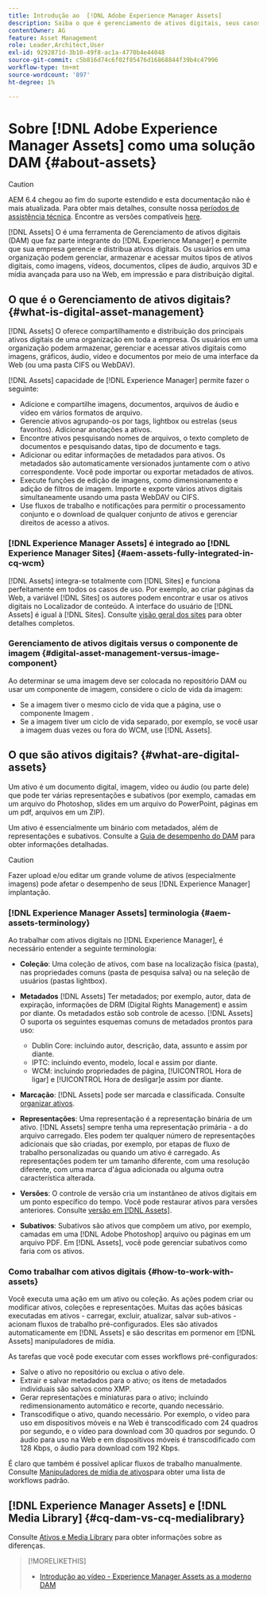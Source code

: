 ```yaml
---
title: Introdução ao  [!DNL Adobe Experience Manager Assets]
description: Saiba o que é gerenciamento de ativos digitais, seus casos de uso e [!DNL Adobe Experience Manager Asset] oferta.
contentOwner: AG
feature: Asset Management
role: Leader,Architect,User
exl-id: 9292871d-3b10-49f8-ac1a-4770b4e44048
source-git-commit: c5b816d74c6f02f85476d16868844f39b4c47996
workflow-type: tm+mt
source-wordcount: '897'
ht-degree: 1%

---
```


# Sobre [!DNL Adobe Experience Manager Assets] como uma solução DAM {#about-assets}

>[!CAUTION]
>
>AEM 6.4 chegou ao fim do suporte estendido e esta documentação não é mais atualizada. Para obter mais detalhes, consulte nossa [períodos de assistência técnica](https://helpx.adobe.com/br/support/programs/eol-matrix.html). Encontre as versões compatíveis [here](https://experienceleague.adobe.com/docs/).

[!DNL Assets] O é uma ferramenta de Gerenciamento de ativos digitais (DAM) que faz parte integrante do [!DNL Experience Manager] e permite que sua empresa gerencie e distribua ativos digitais. Os usuários em uma organização podem gerenciar, armazenar e acessar muitos tipos de ativos digitais, como imagens, vídeos, documentos, clipes de áudio, arquivos 3D e mídia avançada para uso na Web, em impressão e para distribuição digital.

## O que é o Gerenciamento de ativos digitais? {#what-is-digital-asset-management}

[!DNL Assets] O oferece compartilhamento e distribuição dos principais ativos digitais de uma organização em toda a empresa. Os usuários em uma organização podem armazenar, gerenciar e acessar ativos digitais como imagens, gráficos, áudio, vídeo e documentos por meio de uma interface da Web (ou uma pasta CIFS ou WebDAV).

[!DNL Assets] capacidade de [!DNL Experience Manager] permite fazer o seguinte:

* Adicione e compartilhe imagens, documentos, arquivos de áudio e vídeo em vários formatos de arquivo.
* Gerencie ativos agrupando-os por tags, lightbox ou estrelas (seus favoritos). Adicionar anotações a ativos.
* Encontre ativos pesquisando nomes de arquivos, o texto completo de documentos e pesquisando datas, tipo de documento e tags.
* Adicionar ou editar informações de metadados para ativos. Os metadados são automaticamente versionados juntamente com o ativo correspondente. Você pode importar ou exportar metadados de ativos.
* Execute funções de edição de imagens, como dimensionamento e adição de filtros de imagem. Importe e exporte vários ativos digitais simultaneamente usando uma pasta WebDAV ou CIFS.
* Use fluxos de trabalho e notificações para permitir o processamento conjunto e o download de qualquer conjunto de ativos e gerenciar direitos de acesso a ativos.

### [!DNL Experience Manager Assets] é integrado ao [!DNL Experience Manager Sites] {#aem-assets-fully-integrated-in-cq-wcm}

[!DNL Assets] integra-se totalmente com [!DNL Sites] e funciona perfeitamente em todos os casos de uso. Por exemplo, ao criar páginas da Web, a variável [!DNL Sites] os autores podem encontrar e usar os ativos digitais no Localizador de conteúdo. A interface do usuário de [!DNL Assets] é igual à [!DNL Sites]. Consulte [visão geral dos sites](/help/sites-authoring/qg-page-authoring.md) para obter detalhes completos.

<!-- TBD: Update image for branding 

![screen_shot_2012-04-17at15946pm](assets/screen_shot_2012-04-17at15946pm.png) ![screen_shot_2012-04-17at20100pm](assets/screen_shot_2012-04-17at20100pm.png)

Assets managed within [!DNL Experience Manager] DAM can then be accessed via the content finder of WCM:

![screen_shot_2012-04-17at20214pm](assets/screen_shot_2012-04-17at20214pm.png) -->

### Gerenciamento de ativos digitais versus o componente de imagem {#digital-asset-management-versus-image-component}

Ao determinar se uma imagem deve ser colocada no repositório DAM ou usar um componente de imagem, considere o ciclo de vida da imagem:

* Se a imagem tiver o mesmo ciclo de vida que a página, use o componente Imagem .
* Se a imagem tiver um ciclo de vida separado, por exemplo, se você usar a imagem duas vezes ou fora do WCM, use [!DNL Assets].

## O que são ativos digitais? {#what-are-digital-assets}

Um ativo é um documento digital, imagem, vídeo ou áudio (ou parte dele) que pode ter várias representações e subativos (por exemplo, camadas em um arquivo do Photoshop, slides em um arquivo do PowerPoint, páginas em um pdf, arquivos em um ZIP).

Um ativo é essencialmente um binário com metadados, além de representações e subativos. Consulte a [Guia de desempenho do DAM](https://experienceleague.adobe.com/docs/experience-manager-64/assets/administer/performance-tuning-guidelines.html) para obter informações detalhadas.

>[!CAUTION]
>
>Fazer upload e/ou editar um grande volume de ativos (especialmente imagens) pode afetar o desempenho de seus [!DNL Experience Manager] implantação.

### [!DNL Experience Manager Assets] terminologia {#aem-assets-terminology}

Ao trabalhar com ativos digitais no [!DNL Experience Manager], é necessário entender a seguinte terminologia:

* **Coleção**: Uma coleção de ativos, com base na localização física (pasta), nas propriedades comuns (pasta de pesquisa salva) ou na seleção de usuários (pastas lightbox).

* **Metadados** [!DNL Assets] Ter metadados; por exemplo, autor, data de expiração, informações de DRM (Digital Rights Management) e assim por diante. Os metadados estão sob controle de acesso. [!DNL Assets] O suporta os seguintes esquemas comuns de metadados prontos para uso:

   * Dublin Core: incluindo autor, descrição, data, assunto e assim por diante.
   * IPTC: incluindo evento, modelo, local e assim por diante.
   * WCM: incluindo propriedades de página, [!UICONTROL Hora de ligar] e [!UICONTROL Hora de desligar]e assim por diante.

* **Marcação**: [!DNL Assets] pode ser marcada e classificada. Consulte [organizar ativos](/help/assets/organize-assets.md).

* **Representações**: Uma representação é a representação binária de um ativo. [!DNL Assets] sempre tenha uma representação primária - a do arquivo carregado. Eles podem ter qualquer número de representações adicionais que são criadas, por exemplo, por etapas de fluxo de trabalho personalizadas ou quando um ativo é carregado. As representações podem ter um tamanho diferente, com uma resolução diferente, com uma marca d&#39;água adicionada ou alguma outra característica alterada.

* **Versões**: O controle de versão cria um instantâneo de ativos digitais em um ponto específico do tempo. Você pode restaurar ativos para versões anteriores. Consulte [versão em [!DNL Assets]](managing-assets-touch-ui.md#asset-versioning).

* **Subativos**: Subativos são ativos que compõem um ativo, por exemplo, camadas em uma [!DNL Adobe Photoshop] arquivo ou páginas em um arquivo PDF. Em [!DNL Assets], você pode gerenciar subativos como faria com os ativos.

### Como trabalhar com ativos digitais {#how-to-work-with-assets}

Você executa uma ação em um ativo ou coleção. As ações podem criar ou modificar ativos, coleções e representações. Muitas das ações básicas executadas em ativos - carregar, excluir, atualizar, salvar sub-ativos - acionam fluxos de trabalho pré-configurados. Eles são ativados automaticamente em [!DNL Assets] e são descritas em pormenor em [!DNL Assets] manipuladores de mídia.

As tarefas que você pode executar com esses workflows pré-configurados:

* Salve o ativo no repositório ou exclua o ativo dele.
* Extrair e salvar metadados para o ativo; os itens de metadados individuais são salvos como XMP.
* Gerar representações e miniaturas para o ativo; incluindo redimensionamento automático e recorte, quando necessário.
* Transcodifique o ativo, quando necessário. Por exemplo, o vídeo para uso em dispositivos móveis e na Web é transcodificado com 24 quadros por segundo, e o vídeo para download com 30 quadros por segundo. O áudio para uso na Web e em dispositivos móveis é transcodificado com 128 Kbps, o áudio para download com 192 Kbps.

É claro que também é possível aplicar fluxos de trabalho manualmente. Consulte [Manipuladores de mídia de ativos](media-handlers.md)para obter uma lista de workflows padrão.

## [!DNL Experience Manager Assets] e [!DNL Media Library] {#cq-dam-vs-cq-medialibrary}

Consulte [Ativos e Media Library](medialibrary.md) para obter informações sobre as diferenças.

>[!MORELIKETHIS]
>
>* [Introdução ao vídeo - Experience Manager Assets as a moderno DAM](https://www.youtube.com/watch?v=PBwQqZgC-yo)


